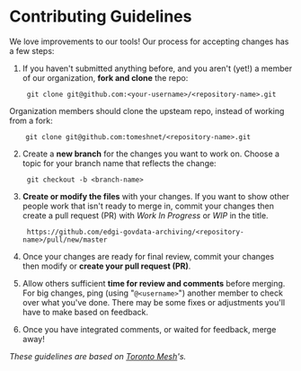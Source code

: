 # Contributing Guidelines

We love improvements to our tools! Our process for accepting changes has a few steps:

1. If you haven't submitted anything before, and you aren't (yet!) a member of our organization, **fork and clone** the repo:

        git clone git@github.com:<your-username>/<repository-name>.git

Organization members should clone the upsteam repo, instead of working from a fork:

        git clone git@github.com:tomeshnet/<repository-name>.git

2. Create a **new branch** for the changes you want to work on. Choose a topic for your branch name that reflects the change:

        git checkout -b <branch-name>

3. **Create or modify the files** with your changes. If you want to show other people work that isn't ready to merge in, commit your changes then create a pull request (PR) with _Work In Progress_ or _WIP_ in the title.

        https://github.com/edgi-govdata-archiving/<repository-name>/pull/new/master

4. Once your changes are ready for final review, commit your changes then modify or **create your pull request (PR)**.

5. Allow others sufficient **time for review and comments** before merging. For big changes, ping (using "`@<username>`") another member to check over what you've done. There may be some fixes or adjustments you'll have to make based on feedback.

6. Once you have integrated comments, or waited for feedback, merge away!

_These guidelines are based on [Toronto Mesh](https://github.com/tomeshnet)'s._
